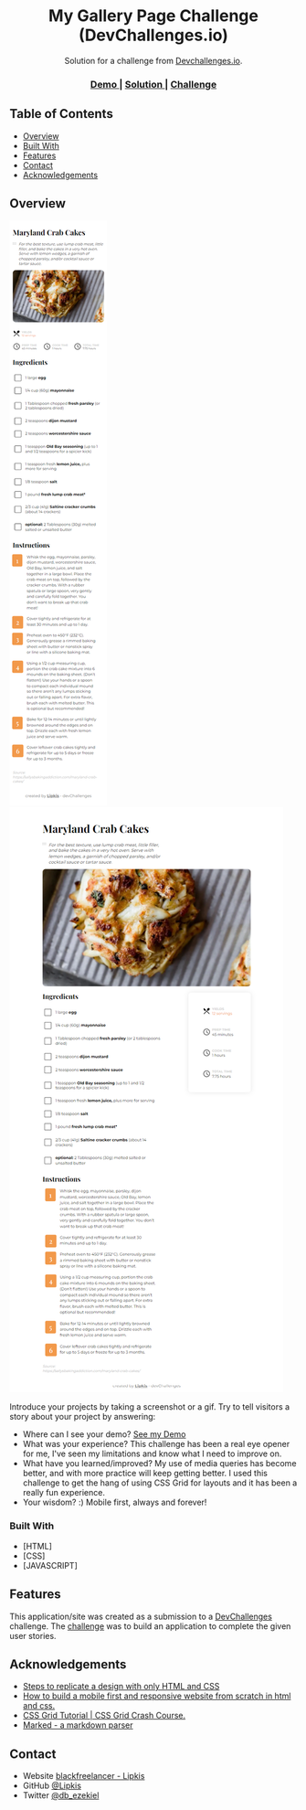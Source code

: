 <!-- Please update value in the {}  -->

<h1 align="center">My Gallery Page Challenge (DevChallenges.io)</h1>

<div align="center">
   Solution for a challenge from  <a href="http://devchallenges.io" target="_blank">Devchallenges.io</a>.
</div>

<div align="center">
  <h3>
    <a href="https://tasty-recipe.netlify.app/">
      Demo
    </a>
    <span> | </span>
    <a href="https://github.com/Daniel-Ezekiel/Gallery-Page/">
      Solution
    </a>
    <span> | </span>
    <a href="https://devchallenges.io/challenges/gcbWLxG6wdennelX7b8I">
      Challenge
    </a>
  </h3>
</div>

<!-- TABLE OF CONTENTS -->

## Table of Contents

- [Overview](#overview)
- [Built With](#built-with)
- [Features](#features)
- [Contact](#contact)
- [Acknowledgements](#acknowledgements)

<!-- OVERVIEW -->

## Overview

![Mobile](https://github.com/Daniel-Ezekiel/Chef-Tasty-s-Recipe-Page/blob/main/images/screenshots/Mobile%20-%20screenshot.png)
![Desktop](https://github.com/Daniel-Ezekiel/Chef-Tasty-s-Recipe-Page/blob/main/images/screenshots/Desktop%20-%20screenshot.png)

Introduce your projects by taking a screenshot or a gif. Try to tell visitors a story about your project by answering:

- Where can I see your demo? 
   [See my Demo](https://tasty-recipe.netlify.app/)
- What was your experience?
   This challenge has been a real eye opener for me, I've seen my limitations and know what I need to improve on.
- What have you learned/improved?
   My use of media queries has become better, and with more practice will keep getting better. I used this challenge to get the hang of using CSS Grid for layouts and it has been a really fun experience.
- Your wisdom? :)
   Mobile first, always and forever! 

### Built With

<!-- This section should list any major frameworks that you built your project using. Here are a few examples.-->

- [HTML]
- [CSS]
- [JAVASCRIPT]

## Features

<!-- List the features of your application or follow the template. Don't share the figma file here :) -->

This application/site was created as a submission to a [DevChallenges](https://devchallenges.io/challenges) challenge. The [challenge](https://devchallenges.io/challenges/gcbWLxG6wdennelX7b8I) was to build an application to complete the given user stories.


## Acknowledgements

<!-- This section should list any articles or add-ons/plugins that helps you to complete the project. This is optional but it will help you in the future. For exmpale -->

- [Steps to replicate a design with only HTML and CSS](https://devchallenges-blogs.web.app/how-to-replicate-design/)
- [How to build a mobile first and responsive website from scratch in html and css.](https://www.oakharborwebdesigns.com/blog/articles/how-to-build-a-responsive-mobile-first-website-from-scratch.html#blog-post)
- [CSS Grid Tutorial | CSS Grid Crash Course.](https://www.youtube.com/watch?v=EFafSYg-PkI)
- [Marked - a markdown parser](https://github.com/chjj/marked)

## Contact

- Website [blackfreelancer - Lipkis](https://danielezekiel.netlify.app/)
- GitHub [@Lipkis](https://github.com/Daniel-Ezekiel)
- Twitter [@db_ezekiel](https://twitter.com/db_ezekiel)
